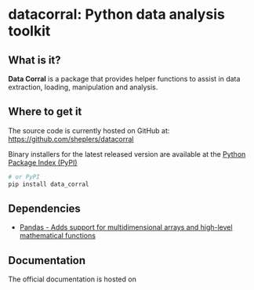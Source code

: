 # datacorral: Python data analysis toolkit


## What is it?

**Data Corral** is a package that provides helper functions to assist in data extraction, loading, manipulation and analysis.


## Where to get it
The source code is currently hosted on GitHub at:
https://github.com/sheplers/datacorral

Binary installers for the latest released version are available at the [Python
Package Index (PyPI)](https://pypi.org/project/sheplers/datacorral)

```sh
# or PyPI
pip install data_corral
```

## Dependencies
- [Pandas - Adds support for multidimensional arrays and high-level mathematical functions](https://www.pandas.org)


## Documentation
The official documentation is hosted on
